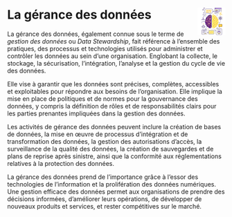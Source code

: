 # **La gérance des données**<a href="../../"><img src="../../../assets/images/atomicAi.png" alt="L'intelligence artificielle" align="right" height="64px"></a>
La gérance des données, également connue sous le terme de _gestion des données_ ou  _Data Stewardship_, fait référence à l’ensemble des pratiques, des processus et technologies utilisés pour administrer et contrôler les données au sein d’une organisation. Englobant la collecte, le stockage, la sécurisation, l’intégration, l’analyse et la gestion du cycle de vie des données.

Elle vise à garantir que les données sont précises, complètes, accessibles et exploitables pour répondre aux besoins de l’organisation. Elle implique la mise en place de politiques et de normes pour la gouvernance des données, y compris la définition de rôles et de responsabilités clairs pour les parties prenantes impliquées dans la gestion des données.

Les activités de gérance des données peuvent inclure la création de bases de données, la mise en œuvre de processus d’intégration et de transformation des données, la gestion des autorisations d’accès, la surveillance de la qualité des données, la création de sauvegardes et de plans de reprise après sinistre, ainsi que la conformité aux réglementations relatives à la protection des données.

La gérance des données prend de l’importance grâce à l’essor des technologies de l’information et la prolifération des données numériques. Une gestion efficace des données permet aux organisations de prendre des décisions informées, d’améliorer leurs opérations, de développer de nouveaux produits et services, et rester compétitives sur le marché.